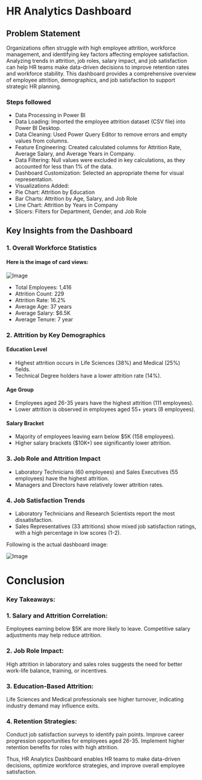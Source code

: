 
# HR Analytics Dashboard


## Problem Statement

Organizations often struggle with high employee attrition, workforce management, and identifying key factors affecting employee satisfaction. Analyzing trends in attrition, job roles, salary impact, and job satisfaction can help HR teams make data-driven decisions to improve retention rates and workforce stability. This dashboard provides a comprehensive overview of employee attrition, demographics, and job satisfaction to support strategic HR planning.

### Steps followed 

- Data Processing in Power BI
- Data Loading: Imported the employee attrition dataset (CSV file) into Power BI Desktop.
- Data Cleaning: Used Power Query Editor to remove errors and empty values from columns.
- Feature Engineering: Created calculated columns for Attrition Rate, Average Salary, and Average Years in Company.
- Data Filtering: Null values were excluded in key calculations, as they accounted for less than 1% of the data.
- Dashboard Customization: Selected an appropriate theme for visual representation.
- Visualizations Added:
- Pie Chart: Attrition by Education
- Bar Charts: Attrition by Age, Salary, and Job Role
- Line Chart: Attrition by Years in Company
- Slicers: Filters for Department, Gender, and Job Role




Key Insights from the Dashboard
--
### 1.  Overall Workforce Statistics

#### Here is the image of card views:

![Image](https://github.com/user-attachments/assets/62e22088-1997-480f-9323-c90aa37b6537)

- Total Employees: 1,416
- Attrition Count: 229
- Attrition Rate: 16.2%
- Average Age: 37 years
- Average Salary: $6.5K
- Average Tenure: 7 year


### 2. Attrition by Key Demographics

#### Education Level

- Highest attrition occurs in Life Sciences (38%) and Medical (25%) fields.
- Technical Degree holders have a lower attrition rate (14%).

#### Age Group
- Employees aged 26-35 years have the highest attrition (111 employees).
- Lower attrition is observed in employees aged 55+ years (8 employees).

#### Salary Bracket
- Majority of employees leaving earn below $5K (158 employees).
- Higher salary brackets ($10K+) see significantly lower attrition.

### 3. Job Role and Attrition Impact
- Laboratory Technicians (60 employees) and Sales Executives (55 employees) have the highest attrition.
- Managers and Directors have relatively lower attrition rates.

### 4. Job Satisfaction Trends
- Laboratory Technicians and Research Scientists report the most dissatisfaction.
- Sales Representatives (33 attritions) show mixed job satisfaction ratings, with a high percentage in low scores (1-2).

Following is the actual dashboard image:

![Image](https://github.com/user-attachments/assets/98e19196-83f2-4b42-a511-485da9acaa42)

# Conclusion 
### Key Takeaways:

### 1. Salary and Attrition Correlation: 
Employees earning below $5K are more likely to leave. Competitive salary adjustments may help reduce attrition.

### 2. Job Role Impact: 
High attrition in laboratory and sales roles suggests the need for better work-life balance, training, or incentives.

### 3. Education-Based Attrition: 
Life Sciences and Medical professionals see higher turnover, indicating industry demand may influence exits.

### 4. Retention Strategies:
Conduct job satisfaction surveys to identify pain points.
Improve career progression opportunities for employees aged 26-35.
Implement higher retention benefits for roles with high attrition.

Thus, HR Analytics Dashboard enables HR teams to make data-driven decisions, optimize workforce strategies, and improve overall employee satisfaction.

